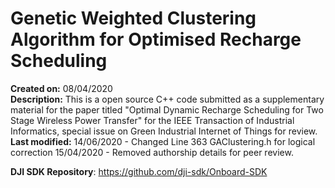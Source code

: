 # Genetic Weighted Clustering Algorithm for Optimised Recharge Scheduling

**Created on:** 08/04/2020<br />
**Description:** This is a open source C++ code submitted as a supplementary material for the paper titled "Optimal Dynamic Recharge Scheduling for Two
Stage Wireless Power Transfer" for the IEEE Transaction of Industrial Informatics, special issue on Green Industrial Internet of Things for review.<br />
**Last modified:** 14/06/2020 - Changed Line 363 GAClustering.h for logical correction
15/04/2020 - Removed authorship details for peer review.<br />

**DJI SDK Repository**: https://github.com/dji-sdk/Onboard-SDK


